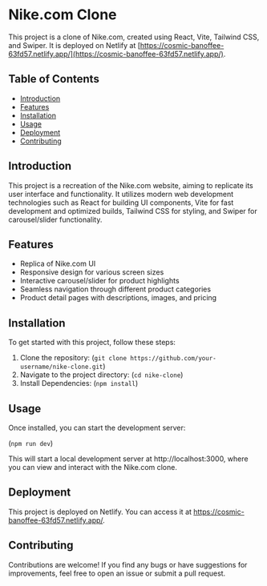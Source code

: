 # Nike.com Clone

This project is a clone of Nike.com, created using React, Vite, Tailwind CSS, and Swiper. It is deployed on Netlify at [https://cosmic-banoffee-63fd57.netlify.app/](https://cosmic-banoffee-63fd57.netlify.app/).

## Table of Contents

- [Introduction](#introduction)
- [Features](#features)
- [Installation](#installation)
- [Usage](#usage)
- [Deployment](#deployment)
- [Contributing](#contributing)

## Introduction

This project is a recreation of the Nike.com website, aiming to replicate its user interface and functionality. It utilizes modern web development technologies such as React for building UI components, Vite for fast development and optimized builds, Tailwind CSS for styling, and Swiper for carousel/slider functionality.

## Features

- Replica of Nike.com UI
- Responsive design for various screen sizes
- Interactive carousel/slider for product highlights
- Seamless navigation through different product categories
- Product detail pages with descriptions, images, and pricing

## Installation

To get started with this project, follow these steps:

1. Clone the repository: (`git clone https://github.com/your-username/nike-clone.git`)
2. Navigate to the project directory: (`cd nike-clone`)
3. Install Dependencies: (`npm install`)

## Usage

Once installed, you can start the development server:

(`npm run dev`)

This will start a local development server at http://localhost:3000, where you can view and interact with the Nike.com clone.

## Deployment

This project is deployed on Netlify. You can access it at https://cosmic-banoffee-63fd57.netlify.app/.

## Contributing

Contributions are welcome! If you find any bugs or have suggestions for improvements, feel free to open an issue or submit a pull request.
